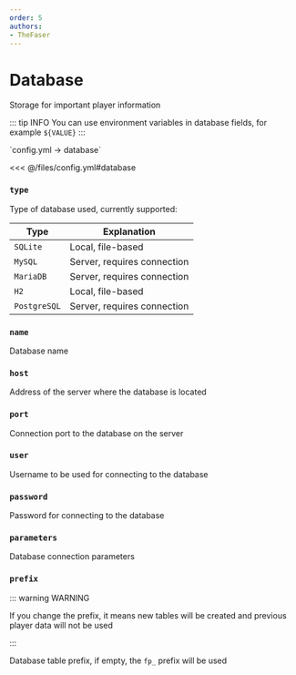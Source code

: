 ```yaml
---
order: 5
authors:
- TheFaser
---
```


# Database

Storage for important player information

::: tip INFO
You can use environment variables in database fields, for example `${VALUE}`
:::

[//]: # (config.yml)
<!--@include: @/parts/words.md#setting-->
<!--@include: @/parts/words.md#path--> `config.yml → database`

<!--@include: @/parts/words.md#default-->
<<< @/files/config.yml#database

### `type`

Type of database used, currently supported:

| Type            | Explanation                   |
|-----------------|-------------------------------|
| `SQLite`        | Local, file-based             |
| `MySQL`         | Server, requires connection   |
| `MariaDB`       | Server, requires connection   |
| `H2`            | Local, file-based             |
| `PostgreSQL`    | Server, requires connection   |

### `name`

Database name

### `host`

Address of the server where the database is located

### `port`

Connection port to the database on the server

### `user`

Username to be used for connecting to the database

### `password`

Password for connecting to the database

### `parameters`

Database connection parameters

### `prefix`

::: warning WARNING

If you change the prefix, it means new tables will be created and previous player data will not be used

:::

Database table prefix, if empty, the `fp_` prefix will be used